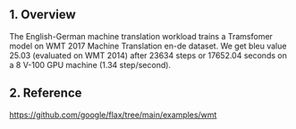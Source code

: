 ## 1. Overview

The English-German machine translation workload trains a Tramsfomer model on WMT
2017 Machine Translation en-de dataset. We get bleu value 25.03 (evaluated on
WMT 2014) after 23634 steps or 17652.04 seconds on a 8 V-100 GPU machine (1.34
step/second).

## 2. Reference

https://github.com/google/flax/tree/main/examples/wmt

